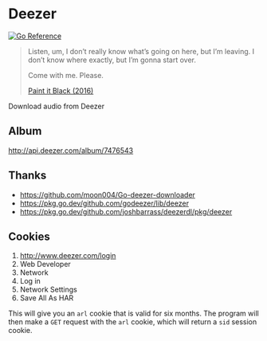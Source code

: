 # Deezer

[![Go Reference]](//pkg.go.dev/github.com/89z/deezer)

[Go Reference]:https://pkg.go.dev/static/img/badge.svg

> Listen, um, I don’t really know what’s going on here, but I’m leaving. I
> don’t know where exactly, but I’m gonna start over.
>
> Come with me. Please.
>
> [Paint it Black (2016)](//wikipedia.org/wiki/Paint_It_Black_%282016_film%29)

Download audio from Deezer

## Album

http://api.deezer.com/album/7476543

## Thanks

- https://github.com/moon004/Go-deezer-downloader
- https://pkg.go.dev/github.com/godeezer/lib/deezer
- https://pkg.go.dev/github.com/joshbarrass/deezerdl/pkg/deezer

## Cookies

1. http://www.deezer.com/login
2. Web Developer
3. Network
4. Log in
5. Network Settings
6. Save All As HAR

This will give you an `arl` cookie that is valid for six months. The program will
then make a `GET` request with the `arl` cookie, which will return a `sid`
session cookie.
